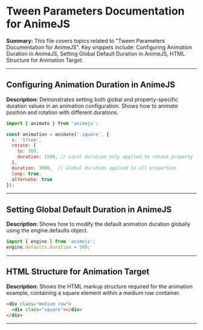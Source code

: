 # Tween Parameters Documentation for AnimeJS

**Summary:** This file covers topics related to "Tween Parameters Documentation for AnimeJS". Key snippets include: Configuring Animation Duration in AnimeJS, Setting Global Default Duration in AnimeJS, HTML Structure for Animation Target.

---

## Configuring Animation Duration in AnimeJS

**Description:** Demonstrates setting both global and property-specific duration values in an animation configuration. Shows how to animate position and rotation with different durations.

```javascript
import { animate } from 'animejs';

const animation = animate('.square', {
  x: '17rem',
  rotate: {
    to: 360,
    duration: 1500, // Local duration only applied to rotate property
  },
  duration: 3000,  // Global duration applied to all properties
  loop: true,
  alternate: true
});
```

---

## Setting Global Default Duration in AnimeJS

**Description:** Shows how to modify the default animation duration globally using the engine.defaults object.

```javascript
import { engine } from 'animejs';
engine.defaults.duration = 500;
```

---

## HTML Structure for Animation Target

**Description:** Shows the HTML markup structure required for the animation example, containing a square element within a medium row container.

```html
<div class="medium row">
  <div class="square"></div>
</div>
```

---